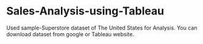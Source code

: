 # Sales-Analysis-using-Tableau

Used sample-Superstore dataset of The United States for Analysis. You can download dataset from google or Tableau website.
